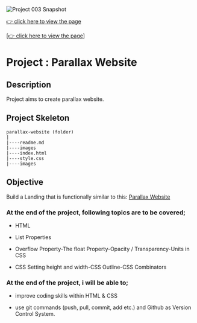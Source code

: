 ![Project 003 Snapshot](Project_003_.gif)

[👉 click here to view the page](https://msaiduslu.github.io/Parallax-Reneawable-Energy/)

<a href="hhttps://msaiduslu.github.io/Parallax-Reneawable-Energy/" target="_blank">[👉 click here to view the page]</a>

# Project : Parallax Website

## Description

Project aims to create parallax website.

## Project Skeleton

```
parallax-website (folder)
|
|----readme.md
|----images
|----index.html
|----style.css
|----images
```

## Objective

Build a Landing that is functionally similar to this: [Parallax Website](https://mark-mad.github.io/parallax-website/)

### At the end of the project, following topics are to be covered;

- HTML

- List Properties

- Overflow Property-The float Property-Opacity / Transparency-Units in CSS

- CSS Setting height and width-CSS Outline-CSS Combinators

### At the end of the project, i will be able to;

- improve coding skills within HTML & CSS

- use git commands (push, pull, commit, add etc.) and Github as Version Control System.

